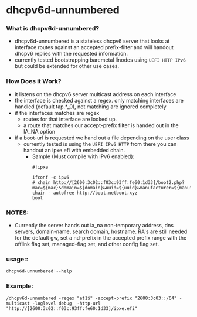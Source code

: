 # dhcpv6d-unnumbered

### What is dhcpv6d-unnumbered?
- dhcpv6d-unnumbered is a stateless dhcpv6 server that looks at interface routes against an accepted prefix-filter and will handout dhcpv6 replies with the requested information.
- currently tested bootstrapping baremetal linodes using `UEFI HTTP IPv6` but could be extended for other use cases.

### How Does it Work?
- it listens on the dhcpv6 server multicast address on each interface 
- the interface is checked against a regex. only matching interfaces are handled (default tap.*_0), not matching are ignored completely
- if the interfaces matches are regex
	- routes for that interface are looked up.
    - a route that matches our accept-prefix filter is handed out in the IA_NA option
- if a boot-url is requested we hand out a file depending on the user class
  - currently tested is using the `UEFI IPv6 HTTP` from there you can handout an ipxe.efi with embedded chain.
    - Sample (Must compile with IPv6 enabled):
      ```
      #!ipxe
      
      ifconf -c ipv6
      # chain http://[2600:3c02::f03c:93ff:fe60:1d33]/boot2.php?mac=${mac}&domain=${domain}&uuid=${uuid}&manufacturer=${manufacturer}&product=${product}&serial=${serial}
      chain --autofree http://boot.netboot.xyz
      boot
      ```

### NOTES:
- Currently the server hands out ia_na non-temporary address, dns servers, domain-name, search domain, hostname.  RA's are still needed for the default gw, set a nd-prefix in the accepted prefix range with the offlink flag set, managed-flag set, and other config flag set.

### usage::
```
dhcpv6d-unnumbered --help
```

### Example:
```
/dhcpv6d-unnumbered -regex "et1$" -accept-prefix "2600:3c03::/64" -multicast -loglevel debug  -http-url "http://[2600:3c02::f03c:93ff:fe60:1d33]/ipxe.efi"
```
